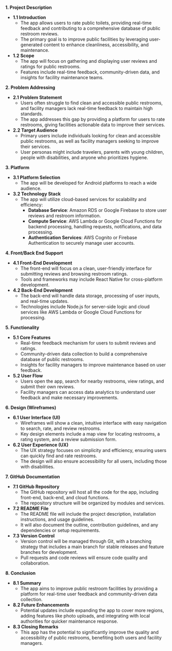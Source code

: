  **1. Project Description**
   - **1.1 Introduction**
     - The app allows users to rate public toilets, providing real-time feedback and contributing to a comprehensive database of public restroom reviews.
     - The primary goal is to improve public facilities by leveraging user-generated content to enhance cleanliness, accessibility, and maintenance.
   - **1.2 Scope**
     - The app will focus on gathering and displaying user reviews and ratings for public restrooms.
     - Features include real-time feedback, community-driven data, and insights for facility maintenance teams.

**2. Problem Addressing**
   - **2.1 Problem Statement**
     - Users often struggle to find clean and accessible public restrooms, and facility managers lack real-time feedback to maintain high standards.
     - The app addresses this gap by providing a platform for users to rate restrooms, giving facilities actionable data to improve their services.
   - **2.2 Target Audience**
     - Primary users include individuals looking for clean and accessible public restrooms, as well as facility managers seeking to improve their services.
     - User personas might include travelers, parents with young children, people with disabilities, and anyone who prioritizes hygiene.

**3. Platform**
   - **3.1 Platform Selection**
     - The app will be developed for Android platforms to reach a wide audience.
   - **3.2 Technology Stack**
     - The app will utilize cloud-based services for scalability and efficiency:
       - **Database Service**: Amazon RDS or Google Firebase to store user reviews and restroom information.
       - **Compute Service**: AWS Lambda or Google Cloud Functions for backend processing, handling requests, notifications, and data processing.
       - **Authentication Services**: AWS Cognito or Firebase Authentication to securely manage user accounts.

**4. Front/Back End Support**
   - **4.1 Front-End Development**
     - The front-end will focus on a clean, user-friendly interface for submitting reviews and browsing restroom ratings.
     - Tools and frameworks may include React Native for cross-platform development.
   - **4.2 Back-End Development**
     - The back-end will handle data storage, processing of user inputs, and real-time updates.
     - Technologies include Node.js for server-side logic and cloud services like AWS Lambda or Google Cloud Functions for processing.

**5. Functionality**
   - **5.1 Core Features**
     - Real-time feedback mechanism for users to submit reviews and ratings.
     - Community-driven data collection to build a comprehensive database of public restrooms.
     - Insights for facility managers to improve maintenance based on user feedback.
   - **5.2 User Flow**
     - Users open the app, search for nearby restrooms, view ratings, and submit their own reviews.
     - Facility managers can access data analytics to understand user feedback and make necessary improvements.

**6. Design (Wireframes)**
   - **6.1 User Interface (UI)**
     - Wireframes will show a clean, intuitive interface with easy navigation to search, rate, and review restrooms.
     - Key design elements include a map view for locating restrooms, a rating system, and a review submission form.
   - **6.2 User Experience (UX)**
     - The UX strategy focuses on simplicity and efficiency, ensuring users can quickly find and rate restrooms.
     - The design will also ensure accessibility for all users, including those with disabilities.

**7. GitHub Documentation**
   - **7.1 GitHub Repository**
     - The GitHub repository will host all the code for the app, including front-end, back-end, and cloud functions.
     - The repository structure will be organized by modules and services.
   - **7.2 README File**
     - The README file will include the project description, installation instructions, and usage guidelines.
     - It will also document the outline, contribution guidelines, and any dependencies or setup requirements.
   - **7.3 Version Control**
     - Version control will be managed through Git, with a branching strategy that includes a main branch for stable releases and feature branches for development.
     - Pull requests and code reviews will ensure code quality and collaboration.

**8. Conclusion**
   - **8.1 Summary**
     - The app aims to improve public restroom facilities by providing a platform for real-time user feedback and community-driven data collection.
   - **8.2 Future Enhancements**
     - Potential updates include expanding the app to cover more regions, adding features like photo uploads, and integrating with local authorities for quicker maintenance response.
   - **8.3 Closing Remarks**
     - This app has the potential to significantly improve the quality and accessibility of public restrooms, benefiting both users and facility managers.
